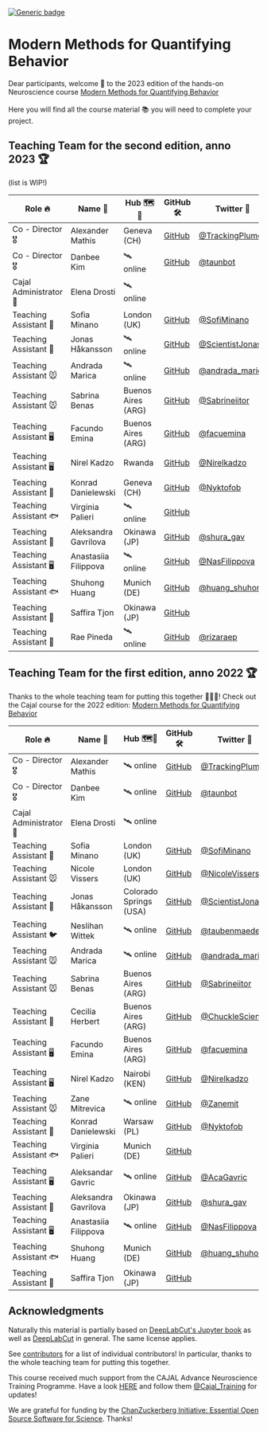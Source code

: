 [![Generic badge](https://img.shields.io/badge/Contributions-Welcome-brightgreen.svg)](README.md)

# Modern Methods for Quantifying Behavior

Dear participants, welcome 🙌 to the 2023 edition of the hands-on Neuroscience course [Modern Methods for Quantifying Behavior](https://cajal-training.org/neurokit/modern-approaches-to-behavioural-analysis_2023/) 
<br/><br/>
Here you will find all the course material 📚 you will need to complete your project.

## Teaching Team for the second edition, anno 2023 🏆

(list is WIP!)

| **Role 🔥**            | **Name 📛**          | **Hub 🗺️📍**                 | **GitHub 🛠️** | **Twitter 🐥**   |
|-----------------------|---------------------|------------------------|--------------|-----------------|
| Co - Director 🎖️       | Alexander Mathis    | Geneva (CH)               | [GitHub](https://github.com/AlexEMG)| [@TrackingPlumes](https://twitter.com/TrackingPlumes)|
| Co - Director 🎖️       | Danbee Kim          | 🛰️ online               | [GitHub](https://github.com/Taunsquared)| [@taunbot](https://twitter.com/taunbot) |
| Cajal Administrator 📝 | Elena Drosti        | 🛰️ online               |              |                 |
| Teaching Assistant 🦅  | Sofia Minano        | London (UK)            | [GitHub](https://github.com/sfmig)       | [@SofiMinano](https://twitter.com/SofiMinano)   |
| Teaching Assistant 🦇  | Jonas Håkansson     | 🛰️ online              | [GitHub](https://github.com/biol-jsh)      | [@ScientistJonas](https://twitter.com/ScientistJonas) |
| Teaching Assistant 🐭  | Andrada Marica      | 🛰️ online               | [GitHub](https://github.com/andrada08)      | [@andrada_marica](https://twitter.com/andrada_marica) |
| Teaching Assistant 🐭  | Sabrina Benas       | Buenos Aires (ARG)     | [GitHub](https://github.com/sabrinabenas)      | [@Sabrineiitor](https://twitter.com/Sabrineiitor)  |
| Teaching Assistant 🖥️  | Facundo Emina       | Buenos Aires (ARG)     | [GitHub](https://github.com/Facuemina)       | [@facuemina](https://twitter.com/facuemina) |
| Teaching Assistant 🖥️  | Nirel Kadzo         | Rwanda          | [GitHub](https://github.com/kadzon)       | [@Nirelkadzo](https://twitter.com/Nirelkadzo)    |
| Teaching Assistant 🐀  | Konrad Danielewski  | Geneva (CH)            | [GitHub](https://github.com/KonradDanielewski)      | [@Nyktofob](https://twitter.com/Nyktofob)      |
| Teaching Assistant 🐟  | Virginia Palieri    | 🛰️ online             | [GitHub](https://github.com/vpalieri)       |                 |
| Teaching Assistant 🔬  | Aleksandra Gavrilova | Okinawa (JP)           | [GitHub](https://github.com/a-gavrilova)       | [@shura_gav](https://twitter.com/shura_gav)     |
| Teaching Assistant 🖥️  | Anastasiia Filippova | 🛰️ online              | [GitHub](https://github.com/nasty236)          | [@NasFilippova](https://twitter.com/NasFilippova)     |
| Teaching Assistant 🐟  | Shuhong Huang | Munich (DE)        | [GitHub](https://github.com/Timbrer)       | [@huang_shuhong](https://twitter.com/huang_shuhong)     |
| Teaching Assistant 🔬  | Saffira Tjon | Okinawa (JP)        | [GitHub](https://github.com/TerriiYaki)       |                 |
| Teaching Assistant 🐒  | Rae Pineda | 🛰️ online        | [GitHub](https://github.com/rizarae-p)       |      [@rizaraep](https://twitter.com/rizaraep)    |


## Teaching Team for the first edition, anno 2022 🏆

Thanks to the whole teaching team for putting this together 🎉🎉🎉! Check out the Cajal course for the 2022 edition: [Modern Methods for Quantifying Behavior](https://cajal-training.org/neurokit/behavioural-analysis/)

| **Role 🔥**            | **Name 📛**          | **Hub 🗺️📍**                 | **GitHub 🛠️** | **Twitter 🐥**   |
|-----------------------|---------------------|------------------------|--------------|-----------------|
| Co - Director 🎖️       | Alexander Mathis    | 🛰️ online               | [GitHub](https://github.com/AlexEMG)| [@TrackingPlumes](https://twitter.com/TrackingPlumes)|
| Co - Director 🎖️       | Danbee Kim          | 🛰️ online               | [GitHub](https://github.com/Taunsquared)| [@taunbot](https://twitter.com/taunbot) |
| Cajal Administrator 📝 | Elena Drosti        | 🛰️ online               |              |                 |
| Teaching Assistant 🦅  | Sofia Minano        | London (UK)            | [GitHub](https://github.com/sfmig)       | [@SofiMinano](https://twitter.com/SofiMinano)   |
| Teaching Assistant 🐭  | Nicole Vissers      | London (UK)            | [GitHub](https://github.com/nicole-vissers)| [@NicoleVissers1](https://twitter.com/NicoleVissers1)|
| Teaching Assistant 🦇  | Jonas Håkansson     | Colorado Springs (USA) | [GitHub](https://github.com/biol-jsh)      | [@ScientistJonas](https://twitter.com/ScientistJonas) |
| Teaching Assistant 🐦  | Neslihan Wittek     | 🛰️ online               | [GitHub](https://github.com/neslihanedes)       | [@taubenmaedel](https://twitter.com/taubenmaedel)   |
| Teaching Assistant 🐭  | Andrada Marica      | 🛰️ online               | [GitHub](https://github.com/andrada08)      | [@andrada_marica](https://twitter.com/andrada_marica) |
| Teaching Assistant 🐭  | Sabrina Benas       | Buenos Aires (ARG)     | [GitHub](https://github.com/sabrinabenas)      | [@Sabrineiitor](https://twitter.com/Sabrineiitor)  |
| Teaching Assistant 🐤  | Cecilia Herbert     | Buenos Aires (ARG)     | [GitHub](https://github.com/ChucklesOnGitHub)       | [@ChuckleScience](https://twitter.com/ChuckleScience) |
| Teaching Assistant 🖥️  | Facundo Emina       | Buenos Aires (ARG)     | [GitHub](https://github.com/Facuemina)       | [@facuemina](https://twitter.com/facuemina) |
| Teaching Assistant 🖥️  | Nirel Kadzo         | Nairobi (KEN)          | [GitHub](https://github.com/kadzon)       | [@Nirelkadzo](https://twitter.com/Nirelkadzo)    |
| Teaching Assistant 🐭  | Zane Mitrevica      | 🛰️ online               |[GitHub](https://github.com/zanemit)       | [@Zanemit](https://twitter.com/Zanemit)       |
| Teaching Assistant 🐀  | Konrad Danielewski  | Warsaw (PL)            | [GitHub](https://github.com/KonradDanielewski)      | [@Nyktofob](https://twitter.com/Nyktofob)      |
| Teaching Assistant 🐟  | Virginia Palieri    | Munich (DE)            | [GitHub](https://github.com/vpalieri)       |                 |
| Teaching Assistant 🖥️  | Aleksandar Gavric   | 🛰️ online               |[GitHub](https://github.com/alex-gavric)      | [@AcaGavric](https://twitter.com/AcaGavric)     |
| Teaching Assistant 🔬  | Aleksandra Gavrilova | Okinawa (JP)           | [GitHub](https://github.com/a-gavrilova)       | [@shura_gav](https://twitter.com/shura_gav)     |
| Teaching Assistant 🖥️  | Anastasiia Filippova | 🛰️ online              | [GitHub](https://github.com/nasty236)          | [@NasFilippova](https://twitter.com/NasFilippova)     |
| Teaching Assistant 🐟  | Shuhong Huang | Munich (DE)        | [GitHub](https://github.com/Timbrer)       | [@huang_shuhong](https://twitter.com/huang_shuhong)     |
| Teaching Assistant 🔬  | Saffira Tjon | Okinawa (JP)        | [GitHub](https://github.com/TerriiYaki)       |                 |

## Acknowledgments

Naturally this material is partially based on [DeepLabCut's Jupyter book](https://deeplabcut.github.io/DeepLabCut/README.html) as well as [DeepLabCut](https://github.com/DeepLabCut/DeepLabCut) in general. The same license applies.

See [contributors](https://github.com/AlexEMG/DLC-Cajal-Course/graphs/contributors) for a list of individual contributors! In particular, thanks to the whole teaching team for putting this together.

This course received much support from the CAJAL Advance Neuroscience Training Programme. Have a look [HERE](https://cajal-training.org/) and follow them [@Cajal_Training](https://twitter.com/Cajal_Training?ref_src=twsrc%5Etfw%7Ctwcamp%5Eembeddedtimeline%7Ctwterm%5Escreen-name%3ACajal_Training%7Ctwcon%5Es1_c13) for updates!

We are grateful for funding by the [ChanZuckerberg Initiative: Essential Open Source Software for Science](https://chanzuckerberg.com/eoss/). Thanks!
